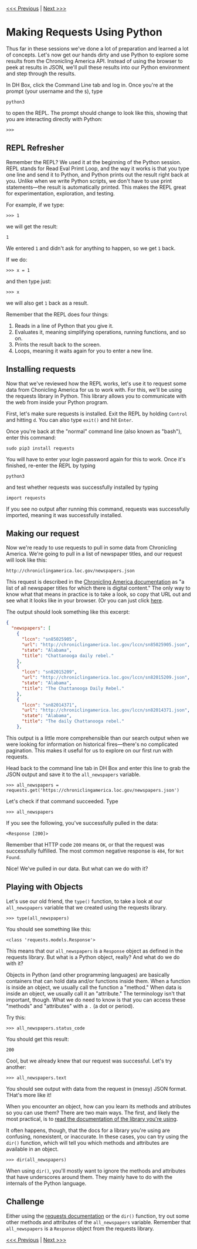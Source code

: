 [<<< Previous](fires.md) | [Next >>>](parsing.md)

# Making Requests Using Python

Thus far in these sessions we've done a lot of preparation and learned a lot of concepts. Let's now get our hands dirty and use Python to explore some results from the Chronicling America API. Instead of using the browser to peek at results in JSON, we'll pull these results into our Python environment and step through the results.

In DH Box, click the Command Line tab and log in. Once you're at the prompt (your username and the `$`), type

	python3
	
to open the REPL. The prompt should change to look like this, showing that you are interacting directly with Python:

	>>>
	
## REPL Refresher	

Remember the REPL? We used it at the beginning of the Python session. REPL stands for Read Eval Primt Loop, and the way it works is that you type one line and send it to Python, and Python prints out the result right back at you. Unlike when we write Python scripts, we don't have to use print statements—the result is automatically printed. This makes the REPL great for experimentation, exploration, and testing.

For example, if we type:

	>>> 1
	
we will get the result:

	1
	
We entered `1` and didn't ask for anything to happen, so we get `1` back.

If we do:

	>>> x = 1

and then type just:

	>>> x
	
we will also get `1` back as a result.

Remember that the REPL does four things:

1. Reads in a line of Python that you give it.
2. Evaluates it, meaning simplifying operations, running functions, and so on.
3. Prints the result back to the screen.
4. Loops, meaning it waits again for you to enter a new line.

## Installing requests

Now that we've reviewed how the REPL works, let's use it to request some data from Chonicling America for us to work with. For this, we'll be using the requests library in Python. This library allows you to communicate with the web from inside your Python program.

First, let's make sure requests is installed. Exit the REPL by holding `Control` and hitting `d`. You can also type `exit()` and hit `Enter`.

Once you're back at the "normal" command line (also known as "bash"), enter this command:

	sudo pip3 install requests
	
You will have to enter your login password again for this to work. Once it's finished, re-enter the REPL by typing

	python3
	
and test whether requests was successfully installed by typing

	import requests
	
If you see no output after running this command, requests was successfully imported, meaning it was successfully installed.

## Making our request

Now we're ready to use requests to pull in some data from Chronicling America. We're going to pull in a list of newspaper titles, and our request will look like this:

	http://chroniclingamerica.loc.gov/newspapers.json 
	
This request is described in the [Chronicling America documentation](https://chroniclingamerica.loc.gov/about/api/#linked-data) as "a list of all newspaper titles for which there is digital content." The only way to know what that means in practice is to take a look, so copy that URL out and see what it looks like in your browser. (Or you can just click [here](http://chroniclingamerica.loc.gov/newspapers.json ).

The output should look something like this excerpt:

```json
{
  "newspapers": [
    {
      "lccn": "sn85025905", 
      "url": "http://chroniclingamerica.loc.gov/lccn/sn85025905.json", 
      "state": "Alabama", 
      "title": "Chattanooga daily rebel."
    }, 
    {
      "lccn": "sn82015209", 
      "url": "http://chroniclingamerica.loc.gov/lccn/sn82015209.json", 
      "state": "Alabama", 
      "title": "The Chattanooga Daily Rebel."
    }, 
    {
      "lccn": "sn82014371", 
      "url": "http://chroniclingamerica.loc.gov/lccn/sn82014371.json", 
      "state": "Alabama", 
      "title": "The daily Chattanooga rebel."
    },
```

This output is a little more comprehensible than our search output when we were looking for information on historical fires—there's no complicated pagination. This makes it useful for us to explore on our first run with requests.

Head back to the command line tab in DH Box and enter this line to grab the JSON output and save it to the `all_newspapers` variable.

	>>> all_newspapers = requests.get('https://chroniclingamerica.loc.gov/newspapers.json')

Let's check if that command succeeded. Type

	>>> all_newspapers
	
If you see the following, you've successfully pulled in the data:

	<Response [200]>

Remember that HTTP code `200` means `OK`, or that the request was successfully fulfilled. The most common negative response is `404`, for `Not Found`.

Nice! We've pulled in our data. But what can we do with it?

## Playing with Objects

Let's use our old friend, the `type()` function, to take a look at our `all_newspapers` variable that we created using the requests library.

	>>> type(all_newspapers)
	
You should see something like this:

	<class 'requests.models.Response'>

This means that our `all_newspapers` is a `Response` object as defined in the requests library. But what is a Python object, really? And what do we do with it?

Objects in Python (and other programming languages) are basically containers that can hold data and/or functions inside them. When a function is inside an object, we usually call the function a "method." When data is inside an object, we usually call it an "attribute." The terminology isn't that important, though. What we do need to know is that you can access these "methods" and "attributes" with a `.` (a dot or period).

Try this:

	>>> all_newspapers.status_code
	
You should get this result:

	200
	
Cool, but we already knew that our request was successful. Let's try another:

	>>> all_newspapers.text
	
You should see output with data from the request in (messy) JSON format. THat's more like it!

When you encounter an object, how can you learn its methods and atributes so you can use them? There are two main ways. The first, and likely the most practical, is to [read the documentation of the library you're using](http://docs.python-requests.org/en/master/). 

It often happens, though, that the docs for a library you're using are confusing, nonexistent, or inaccurate. In these cases, you can try using the `dir()` function, which will tell you which methods and attributes are available in an object.

	>>> dir(all_newspapers)
	
When using `dir()`, you'll mostly want to ignore the methods and attributes that have underscores around them. They mainly have to do with the internals of the Python language.

## Challenge

Either using the [requests documentation](http://docs.python-requests.org/en/master/) or the `dir()` function, try out some other methods and attributes of the `all_newspapers` variable. Remember that `all_newspapers` is a `Response` object from the requests library.

[<<< Previous](fires.md) | [Next >>>](parsing.md)
